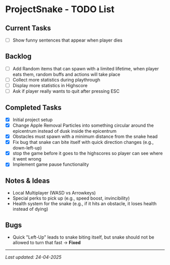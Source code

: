 # ProjectSnake - TODO List

## Current Tasks
- [ ] Show funny sentences that appear when player dies

## Backlog
- [ ] Add Random items that can spawn with a limited lifetime, when player eats them, random buffs and actions will take place
- [ ] Collect more statistics during playthrough
- [ ] Display more statistics in Highscore
- [ ] Ask if player really wants to quit after pressing ESC

## Completed Tasks
- [x] Initial project setup
- [x] Change Apple Removal Particles into something circular around the epicentrum instead of dusk inside the epicentrum
- [x] Obstacles must spawn with a minimum distance from the snake head
- [x] Fix bug that snake can bite itself with quick direction changes (e.g., down-left-up)
- [x] stop the game before it goes to the highscores so player can see where it went wrong
- [x] Implement game pause functionality

## Notes & Ideas
- Local Multiplayer (WASD vs Arrowkeys)
- Special perks to pick up (e.g., speed boost, invincibility)
- Health system for the snake (e.g., if it hits an obstacle, it loses health instead of dying)

## Bugs
- Quick "Left-Up" leads to snake biting itself, but snake should not be allowed to turn that fast -> **Fixed**

---
*Last updated: 24-04-2025*